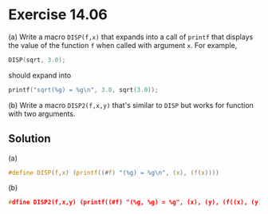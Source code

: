 # Exercise 14.06

(a) Write a macro `DISP(f,x)` that expands into a call of `printf` that displays
the value of the function `f` when called with argument `x`. For example,

```c
DISP(sqrt, 3.0);
```

should expand into

```c
printf("sqrt(%g) = %g\n", 3.0, sqrt(3.0));
```

(b) Write a macro `DISP2(f,x,y)` that's similar to `DISP` but works for function
with two arguments.

## Solution

(a)

```c
#define DISP(f,x) (printf((#f) "(%g) = %g\n", (x), (f(x))))
```

(b)

```c
#dfine DISP2(f,x,y) (printf((#f) "(%g, %g) = %g", (x), (y), (f((x), (y)))))
```
